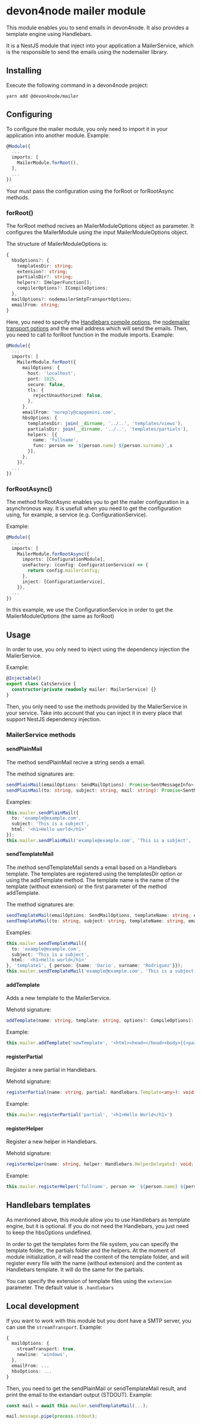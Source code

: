 # devon4node mailer module

This module enables you to send emails in devon4node. It also provides a template engine using Handlebars.

It is a NestJS module that inject into your application a MailerService, which is the responsible to send the emails using the nodemailer library.

## Installing

Execute the following command in a devon4node project:

```shell
yarn add @devon4node/mailer
```

## Configuring

To configure the mailer module, you only need to import it in your application into another module. Example:

```typescript
@Module({
  ...
  imports: [
    MailerModule.forRoot(),
  ],
  ...
})
```

Your must pass the configuration using the forRoot or forRootAsync methods.

### forRoot()

The forRoot method recives an MailerModuleOptions object as parameter. It configures the MailerModule using the input MailerModuleOptions object.

The structure of MailerModuleOptions is:

```typescript
{
  hbsOptions?: {
    templatesDir: string;
    extension?: string;
    partialsDir?: string;
    helpers?: IHelperFunction[];
    compilerOptions?: ICompileOptions;
  },
  mailOptions?: nodemailerSmtpTransportOptions;
  emailFrom: string;
}
```

Here, you need to specify the [Handlebars compile options](https://handlebarsjs.com/reference.html), the [nodemailer transport options](https://nodemailer.com/smtp) and the email address which will send the emails.
Then, you need to call to forRoot function in the module imports. Example:

```typescript
@Module({
  ...
  imports: [
    MailerModule.forRoot({
      mailOptions: {
        host: 'localhost',
        port: 1025,
        secure: false,
        tls: {
          rejectUnauthorized: false,
        },
      },
      emailFrom: 'noreply@capgemini.com',
      hbsOptions: {
        templatesDir: join(__dirname, '../..', 'templates/views'),
        partialsDir: join(__dirname, '../..', 'templates/partials'),
        helpers: [{
          name: 'fullname',
          func: person => `${person.name} ${person.surname}`,s
        }],
      },
    }),
  ...
})
```

### forRootAsync()

The method forRootAsync enables you to get the mailer configuration in a asynchronous way. It is usefull when you need to get the configuration using, for example, a service (e.g. ConfigurationService).

Example:

```typescript
@Module({
  ...
  imports: [
    MailerModule.forRootAsync({
      imports: [ConfigurationModule],
      useFactory: (config: ConfigurationService) => {
        return config.mailerConfig;
      },
      inject: [ConfigurationService],
    }),
  ...
})
```

In this example, we use the ConfigurationService in order to get the MailerModuleOptions (the same as forRoot)

## Usage

In order to use, you only need to inject using the dependency injection the MailerService.

Example:

```typescript
@Injectable()
export class CatsService {
  constructor(private readonly mailer: MailerService) {}
}
```

Then, you only need to use the methods provided by the MailerService in your service. Take into account that you can inject it in every place that support NestJS dependency injection.

### MailerService methods

#### sendPlainMail

The method sendPlainMail recive a string sends a email.

The method signatures are:

```typescript
sendPlainMail(emailOptions: SendMailOptions): Promise<SentMessageInfo>;
sendPlainMail(to: string, subject: string, mail: string): Promise<SentMessageInfo>;
```

Examples:

```typescript
this.mailer.sendPlainMail({
  to: 'example@example.com',
  subject: 'This is a subject',
  html: '<h1>Hello world</h1>'
});
this.mailer.sendPlainMail('example@example.com', 'This is a subject', '<h1>Hello world</h1>');
```

#### sendTemplateMail

The method sendTemplateMail sends a email based on a Handlebars template. The templates are registered using the templatesDir option or using the addTemplate method.
The template name is the name of the template (without extension) or the first parameter of the method addTemplate.

The method signatures are:

```typescript
sendTemplateMail(emailOptions: SendMailOptions, templateName: string, emailData: any, hbsOptions?: RuntimeOptions): Promise<SentMessageInfo>;
sendTemplateMail(to: string, subject: string, templateName: string, emailData: any, hbsOptions?: RuntimeOptions): Promise<SentMessageInfo>;
```

Examples:

```typescript
this.mailer.sendTemplateMail({
  to: 'example@example.com',
  subject: 'This is a subject',
  html: '<h1>Hello world</h1>'
}, 'template1', { person: {name: 'Dario', surname: 'Rodriguez'}});
this.mailer.sendTemplateMail('example@example.com', 'This is a subject', 'template1', { person: {name: 'Dario', surname: 'Rodriguez'}});
```

#### addTemplate

Adds a new template to the MailerService.

Mehotd signature:

```typescript
addTemplate(name: string, template: string, options?: CompileOptions): void;
```

Example:

```typescript
this.mailer.addTemplate('newTemplate', '<html><head></head><body>{{>partial1}}</body></html>')
```

#### registerPartial

Register a new partial in Handlebars.

Mehotd signature:

```typescript
registerPartial(name: string, partial: Handlebars.Template<any>): void;
```

Example:

```typescript
this.mailer.registerPartial('partial', '<h1>Hello World</h1>')
```

#### registerHelper

Register a new helper in Handlebars.

Mehotd signature:

```typescript
registerHelper(name: string, helper: Handlebars.HelperDelegate): void;
```

Example:

```typescript
this.mailer.registerHelper('fullname', person => `${person.name} ${person.surname}`)
```

## Handlebars templates

As mentioned above, this module allow you to use Handlebars as template engine, but it is optional. If you do not need the Handlebars, you just need to keep the hbsOptions undefined.

In order to get the templates form the file system, you can specify the template folder, the partials folder and the helpers.
At the moment of module initialization, it will read the content of the template folder, and will register every file with the name (without extension) and the content as Handlebars template. It will do the same for the partials.

You can specify the extension of template files using the `extension` parameter. The default value is `.handlebars`

## Local development

If you want to work with this module but you dont have a SMTP server, you can use the `streamTransport`. Example:

```typescript
{
  mailOptions: {
    streamTransport: true,
    newline: 'windows',
  },
  emailFrom: ...
  hbsOptions: ...
}
```

Then, you need to get the sendPlainMail or sendTemplateMail result, and print the email to the extandart output (STDOUT). Example:

```typescript
const mail = await this.mailer.sendTemplateMail(...);

mail.message.pipe(process.stdout);
```
